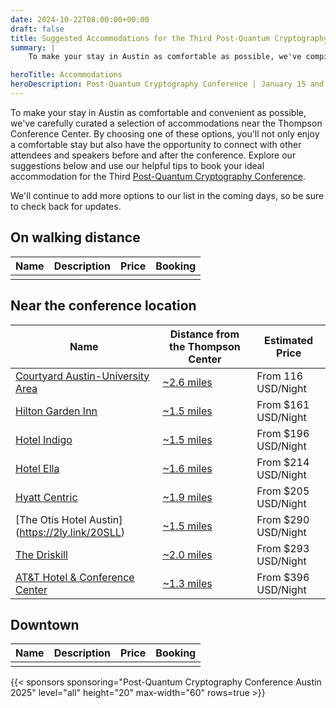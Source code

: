 ```yaml
---
date: 2024-10-22T08:00:00+00:00
draft: false
title: Suggested Accommodations for the Third Post-Quantum Cryptography Conference
summary: |
    To make your stay in Austin as comfortable as possible, we've compiled a list of recommended accommodation options near the Thompson Conference Center. Whether you're looking for a budget-friendly option or a luxurious stay, you'll find plenty of choices to suit your preferences.

heroTitle: Accommodations 
heroDescription: Post-Quantum Cryptography Conference | January 15 and 16, 2025 - Austin, Texas, US
---
```


To make your stay in Austin as comfortable and convenient as possible, we've carefully curated a selection of accommodations near the Thompson Conference Center. By choosing one of these options, you'll not only enjoy a comfortable stay but also have the opportunity to connect with other attendees and speakers before and after the conference. Explore our suggestions below and use our helpful tips to book your ideal accommodation for the Third [Post-Quantum Cryptography Conference](../).

We'll continue to add more options to our list in the coming days, so be sure to check back for updates. 

## On walking distance

| Name | Description | Price | Booking |
| ---- | ----------- | ----- | ------- |
|      |             |       |         |

## Near the conference location

| Name                                                                                                              | Distance from the Thompson Center                       | Estimated Price     |  
| ----------------------------------------------------------------------------------------------------------------- | ------------------------------------------------------- | ------------------  | 
| [Courtyard Austin-University Area](https://www.marriott.com/en-us/hotels/auscy-courtyard-austin-university-area/) | [~2.6 miles](https://maps.app.goo.gl/BYTwMVe5WAXfEL356) | From 116 USD/Night  |    
| [Hilton Garden Inn](https://2ly.link/20S66)                                                                       | [~1.5 miles](https://maps.app.goo.gl/qiGEuG9rKfNju1Qt8) | From $161 USD/Night |         
| [Hotel Indigo](https://2ly.link/20STc)                                                                            | [~1.5 miles](https://maps.app.goo.gl/YiSp6xTFkwRjAR8m7) | From $196 USD/Night |    
| [Hotel Ella](https://2ly.link/20Rqt)                                                                              | [~1.6 miles](https://maps.app.goo.gl/BYTwMVe5WAXfEL356) | From $214 USD/Night |         
| [Hyatt Centric](https://2ly.link/20SoI)                                                                           | [~1.9 miles](https://maps.app.goo.gl/wWJzLJghNoQ4cLoJ6) | From $205 USD/Night |    
| [The Otis Hotel Austin] (https://2ly.link/20SLL)                                                                  | [~1.5 miles](https://maps.app.goo.gl/S9VfbW95QFzcfmtFA) | From $290 USD/Night |         
| [The Driskill](https://2ly.link/20SYh)                                                                            | [~2.0 miles](https://maps.app.goo.gl/nSRt7zUzsLuUY7SFA) | From $293 USD/Night |    
| [AT&T Hotel & Conference Center](https://meetattexas.com/)                                                        | [~1.3 miles](https://maps.app.goo.gl/82jV7qdRhTVyS27U9) | From $396 USD/Night |     



## Downtown

| Name | Description | Price | Booking |
| ---- | ----------- | ----- | ------- |
|      |             |       |         |

{{< sponsors sponsoring="Post-Quantum Cryptography Conference Austin 2025" level="all" height="20" max-width="60" rows=true >}}

